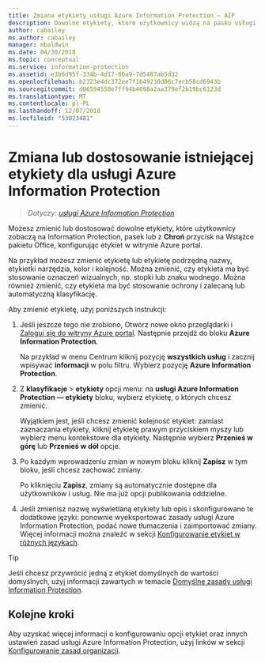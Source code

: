 ```yaml
---
title: Zmiana etykiety usługi Azure Information Protection — AIP
description: Dowolne etykiety, które użytkownicy widzą na pasku usługi Information Protection, możesz zmienić lub dostosować, konfigurując je w zasadach usługi Azure Information Protection.
author: cabailey
ms.author: cabailey
manager: mbaldwin
ms.date: 04/30/2018
ms.topic: conceptual
ms.service: information-protection
ms.assetid: e3b6d95f-334b-4d17-80a9-7d5487ab5d32
ms.openlocfilehash: b2323e4dc372ee7f1649230d06c7ecb58cd6943b
ms.sourcegitcommit: d06594550e7ff94b4098a2aa379ef2b19bc6123d
ms.translationtype: MT
ms.contentlocale: pl-PL
ms.lasthandoff: 12/07/2018
ms.locfileid: "53023481"
---
```

# <a name="how-to-change-or-customize-an-existing-label-for-azure-information-protection"></a>Zmiana lub dostosowanie istniejącej etykiety dla usługi Azure Information Protection

>*Dotyczy: [usługi Azure Information Protection](https://azure.microsoft.com/pricing/details/information-protection)*

Możesz zmienić lub dostosować dowolne etykiety, które użytkownicy zobaczą na Information Protection, pasek lub z **Chroń** przycisk na Wstążce pakietu Office, konfigurując etykiet w witrynie Azure portal.

Na przykład możesz zmienić etykietę lub etykietę podrzędną nazwy, etykietki narzędzia, kolor i kolejność. Można zmienić, czy etykieta ma być stosowanie oznaczeń wizualnych, np. stopki lub znaku wodnego. Można również zmienić, czy etykieta ma być stosowanie ochrony i zalecaną lub automatyczną klasyfikację.

Aby zmienić etykietę, użyj poniższych instrukcji:

1. Jeśli jeszcze tego nie zrobiono, Otwórz nowe okno przeglądarki i [Zaloguj się do witryny Azure portal](configure-policy.md#signing-in-to-the-azure-portal). Następnie przejdź do bloku **Azure Information Protection**. 
    
    Na przykład w menu Centrum kliknij pozycję **wszystkich usług** i zacznij wpisywać **informacji** w polu filtru. Wybierz pozycję **Azure Information Protection**.

2. Z **klasyfikacje** > **etykiety** opcji menu: na **usługi Azure Information Protection — etykiety** bloku, wybierz etykietę, o których chcesz zmienić.

    Wyjątkiem jest, jeśli chcesz zmienić kolejność etykiet: zamiast zaznaczania etykiety, kliknij etykietę prawym przyciskiem myszy lub wybierz menu kontekstowe dla etykiety. Następnie wybierz **Przenieś w górę** lub **Przenieś w dół** opcje.

3. Po każdym wprowadzeniu zmian w nowym bloku kliknij **Zapisz** w tym bloku, jeśli chcesz zachować zmiany.
    
    Po kliknięciu **Zapisz**, zmiany są automatycznie dostępne dla użytkowników i usług. Nie ma już opcji publikowania oddzielne.

4. Jeśli zmienisz nazwę wyświetlaną etykiety lub opis i skonfigurowano te dodatkowe języki: ponownie wyeksportować zasady usługi Azure Information Protection, podać nowe tłumaczenia i zaimportować zmiany. Więcej informacji można znaleźć w sekcji [Konfigurowanie etykiet w różnych językach](configure-policy-languages.md).

> [!TIP]
>Jeśli chcesz przywrócić jedną z etykiet domyślnych do wartości domyślnych, użyj informacji zawartych w temacie [Domyślne zasady usługi Information Protection](configure-policy-default.md).

## <a name="next-steps"></a>Kolejne kroki

Aby uzyskać więcej informacji o konfigurowaniu opcji etykiet oraz innych ustawień zasad usługi Azure Information Protection, użyj linków w sekcji [Konfigurowanie zasad organizacji](configure-policy.md#configuring-your-organizations-policy).



